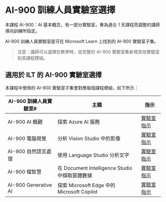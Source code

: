 # AI-900 訓練人員實驗室選擇

本課程 AI-900：AI 基本概念，有一部分實驗室，專為適合 1 天課程而調整的講師導向訓練所指定。

AI-900 訓練人員實驗室是可在 Microsoft Learn 上找到的 AI-900 實驗室子集。

> 注意：講師可以選擇在教學時，從完整的 AI-900 實驗室集新增其他實驗室到其課程模組。

## 適用於 ILT 的 AI-900 實驗室選擇

本課程中使用的 AI-900 實驗室子集會對應每個課程模組，如下所示： 

| AI-900 訓練人員實驗室# | 主題 | 指示 |
| --- | --- | --- |
| AI-900 AI 概觀 | 探索 Azure AI 服務 | [實驗室指示](https://go.microsoft.com/fwlink/?linkid=2250253) |
| AI-900 電腦視覺 | 分析 Vision Studio 中的影像 | [實驗室指示](https://go.microsoft.com/fwlink/?linkid=2250145) |
| AI-900 自然語言處理 | 使用 Language Studio 分析文字 | [實驗室指示](https://go.microsoft.com/fwlink/?linkid=2250314) |
| AI-900 檔智慧 | 在 Document Intelligence Studio 中擷取窗體數據 | [實驗室指示](https://go.microsoft.com/fwlink/?linkid=2250315) |
| AI-900 Generative AI | 探索 Microsoft Edge 中的 Microsoft Copilot | [實驗室指示](https://go.microsoft.com/fwlink/?linkid=2249955) |


